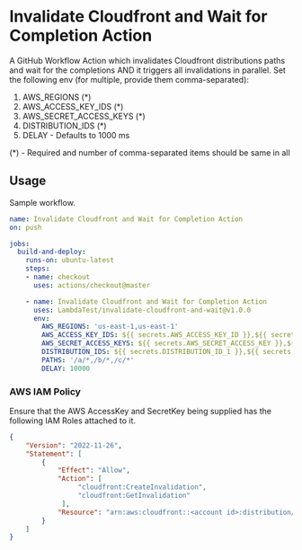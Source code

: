 # Invalidate Cloudfront and Wait for Completion Action

A GitHub Workflow Action which invalidates Cloudfront distributions paths and wait for the completions AND it triggers all invalidations in parallel.
Set the following env (for multiple, provide them comma-separated):
1. AWS_REGIONS (*)
2. AWS_ACCESS_KEY_IDS (*)
3. AWS_SECRET_ACCESS_KEYS (*)
4. DISTRIBUTION_IDS (*)
5. DELAY - Defaults to 1000 ms

(*) - Required and number of comma-separated items should be same in all

## Usage

Sample workflow.

```yaml
name: Invalidate Cloudfront and Wait for Completion Action
on: push

jobs:
  build-and-deploy:
    runs-on: ubuntu-latest
    steps:
    - name: checkout
      uses: actions/checkout@master

    - name: Invalidate Cloudfront and Wait for Completion Action
      uses: LambdaTest/invalidate-cloudfront-and-wait@v1.0.0
      env:
        AWS_REGIONS: 'us-east-1,us-east-1'
        AWS_ACCESS_KEY_IDS: ${{ secrets.AWS_ACCESS_KEY_ID }},${{ secrets.AWS_ACCESS_KEY_ID }}
        AWS_SECRET_ACCESS_KEYS: ${{ secrets.AWS_SECRET_ACCESS_KEY }},${{ secrets.AWS_ACCESS_KEY_ID }}
        DISTRIBUTION_IDS: ${{ secrets.DISTRIBUTION_ID_1 }},${{ secrets.DISTRIBUTION_ID_2 }}
        PATHS: '/a/*,/b/*,/c/*'
        DELAY: 10000
```

### AWS IAM Policy
Ensure that the AWS AccessKey and SecretKey being supplied has the following IAM Roles attached to it.

```json
{
    "Version": "2022-11-26",
    "Statement": [
        {
            "Effect": "Allow",
            "Action": [
                 "cloudfront:CreateInvalidation",
                 "cloudfront:GetInvalidation"
             ],
            "Resource": "arn:aws:cloudfront::<account id>:distribution/*"
        }
    ]
}
```
